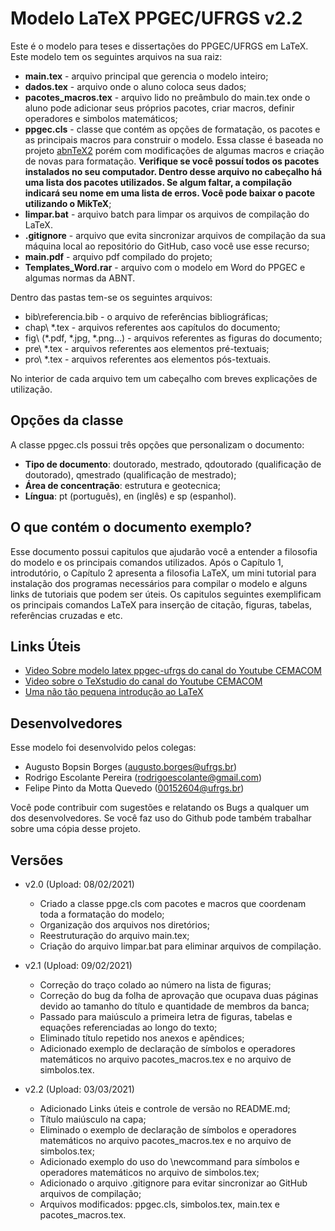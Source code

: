 # Modelo LaTeX PPGEC/UFRGS v2.2

Este é o modelo para teses e dissertações do PPGEC/UFRGS em LaTeX. Este modelo tem os seguintes arquivos na sua raiz:

  - **main.tex** - arquivo principal que gerencia o modelo inteiro;
  - **dados.tex** - arquivo onde o aluno coloca seus dados;
  - **pacotes_macros.tex** - arquivo lido no preâmbulo do main.tex onde o aluno pode adicionar seus próprios pacotes, criar macros, definir operadores e simbolos matemáticos;
  - **ppgec.cls** - classe que contém as opções de formatação, os pacotes e as principais macros para construir o modelo. Essa classe é baseada no projeto [abnTeX2](https://www.abntex.net.br/) porém com modificações de algumas macros e criação de novas para formatação. **Verifique se você possuí todos os pacotes instalados no seu computador. Dentro desse arquivo no cabeçalho há uma lista dos pacotes utilizados. Se algum faltar, a compilação indicará seu nome em uma lista de erros. Você pode baixar o pacote utilizando o MikTeX**;
  - **limpar.bat** - arquivo batch para limpar os arquivos de compilação do LaTeX.
  - **.gitignore** - arquivo que evita sincronizar arquivos de compilação da sua máquina local ao repositório do GitHub, caso você use esse recurso;
  - **main.pdf** - arquivo pdf compilado do projeto;
  - **Templates_Word.rar** - arquivo com o modelo em Word do PPGEC e algumas normas da ABNT.
 
Dentro das pastas tem-se os seguintes arquivos:

- bib\referencia.bib - o arquivo de referências bibliográficas;
- chap\ *.tex - arquivos referentes aos capítulos do documento;
- fig\ (*.pdf, *.jpg, *.png...) - arquivos referentes as figuras do documento;
- pre\ *.tex - arquivos referentes aos elementos pré-textuais;
- pro\ *.tex - arquivos referentes aos elementos pós-textuais.

No interior de cada arquivo tem um cabeçalho com breves explicações de utilização.

## Opções da classe

A classe ppgec.cls possui três opções que personalizam o documento:

  - **Tipo de documento**: doutorado, mestrado, qdoutorado (qualificação de doutorado), qmestrado (qualificação de mestrado);
  - **Área de concentração**: estrutura e geotecnica;
  - **Língua**: pt (português), en (inglês) e sp (espanhol).

## O que contém o documento exemplo?

Esse documento possui capitulos que ajudarão você a entender a filosofia do modelo e os principais comandos utilizados. Após o Capítulo 1, introdutório, o Capítulo 2 apresenta a filosofia LaTeX, um mini tutorial para instalação dos programas necessários para compilar o modelo e alguns links de tutoriais que podem ser úteis. Os capitulos seguintes exemplificam os principais comandos LaTeX para inserção de citação, figuras, tabelas, referências cruzadas e etc.

## Links Úteis

 - [Video Sobre modelo latex ppgec-ufrgs do canal do Youtube CEMACOM](https://youtu.be/rphNFgaBviU)
 - [Video sobre o TeXstudio do canal do Youtube CEMACOM](https://youtu.be/kAnzGjju8QM)
 - [Uma não tão pequena introdução ao LaTeX](http://zelmanov.ptep-online.com/ctan/lshort_port.pdf)

## Desenvolvedores

Esse modelo foi desenvolvido pelos colegas:

- Augusto Bopsin Borges (augusto.borges@ufrgs.br)
- Rodrigo Escolante Pereira (rodrigoescolante@gmail.com)
- Felipe Pinto da Motta Quevedo (00152604@ufrgs.br)

Você pode contribuir com sugestões e relatando os Bugs a qualquer um dos desenvolvedores. Se você faz uso do Github pode também trabalhar sobre uma cópia desse projeto.

## Versões

+ v2.0 (Upload: 08/02/2021)

	+ Criado a classe ppge.cls com pacotes e macros que coordenam toda a formatação do modelo;
	+ Organização dos arquivos nos diretórios;
	+ Reestruturação do arquivo main.tex;
	+ Criação do arquivo limpar.bat para eliminar arquivos de compilação.

+ v2.1 (Upload: 09/02/2021)
	+ Correção do traço colado ao número na lista de figuras;
	+ Correção do bug da folha de aprovação que ocupava duas páginas devido ao tamanho do título e quantidade de membros da banca;
	+ Passado para maiúsculo a primeira letra de figuras, tabelas e equações referenciadas ao longo do texto;
	+ Eliminado título repetido nos anexos e apêndices;
	+ Adicionado exemplo de declaração de símbolos e operadores matemáticos no arquivo pacotes_macros.tex e no arquivo de simbolos.tex.

+ v2.2 (Upload: 03/03/2021)

	+ Adicionado Links úteis e controle de versão no README.md;
	+ Título maiúsculo na capa;
	+ Eliminado o exemplo de declaração de símbolos e operadores matemáticos no arquivo pacotes_macros.tex e no arquivo de simbolos.tex;
	+ Adicionado exemplo do uso do \newcommand para símbolos e operadores matemáticos no arquivo de simbolos.tex;
	+ Adicionado o arquivo .gitignore para evitar sincronizar ao GitHub arquivos de compilação;
	+ Arquivos modificados: ppgec.cls, simbolos.tex, main.tex e pacotes_macros.tex.
